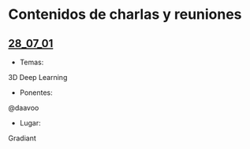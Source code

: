 # Contenidos de charlas y reuniones

## [28_07_01](/28_07_01)

- Temas:

3D Deep Learning

- Ponentes: 

@daavoo

- Lugar: 

Gradiant
